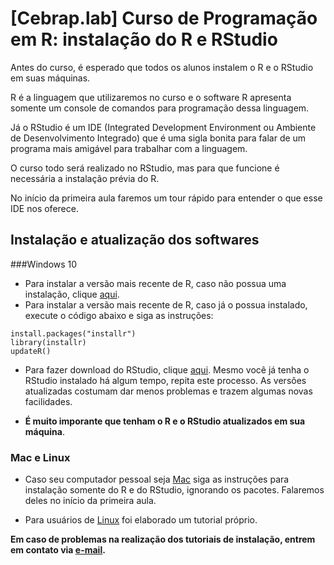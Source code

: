 # [Cebrap.lab] Curso de Programação em R: instalação do R e RStudio


Antes do curso, é esperado que todos os alunos instalem o R e o RStudio em suas máquinas. 

R é a linguagem que utilizaremos no curso e o software R apresenta somente um console de comandos para programação dessa linguagem.

Já o RStudio é um IDE (Integrated Development Environment ou Ambiente de Desenvolvimento Integrado) que é uma sigla bonita para falar de um programa mais amigável para trabalhar com a linguagem.

O curso todo será realizado no RStudio, mas para que funcione é necessária a instalação prévia do R.

No início da primeira aula faremos um tour rápido para entender o que esse IDE nos oferece.

## Instalação e atualização dos softwares

###Windows 10

- Para instalar a versão mais recente de R, caso não possua uma instalação, clique [aqui](https://cran.r-project.org/).
- Para instalar a versão mais recente de R, caso já o possua instalado, execute o código abaixo e siga as instruções:

```{r, eval=FALSE}
install.packages("installr")
library(installr)
updateR()
```

- Para fazer download do RStudio, clique [aqui](https://www.rstudio.com/products/rstudio/download/#download). Mesmo você já tenha o RStudio instalado há algum tempo, repita este processo. As versões atualizadas costumam dar menos problemas e trazem algumas novas facilidades.

- **É muito imporante que tenham o R e o RStudio atualizados em sua máquina**.

### Mac e Linux

- Caso seu computador pessoal seja [Mac](https://www.datacamp.com/community/tutorials/installing-R-windows-mac-ubuntu) siga as instruções para instalação somente do R e do RStudio, ignorando os pacotes. Falaremos deles no início da primeira aula.

- Para usuários de [Linux](https://github.com/thiagomeireles/cebrap_programacaoR_2021/blob/main/tutoriais/pre_curso/00_instalacao_linux.md) foi elaborado um tutorial próprio.


**Em caso de problemas na realização dos tutoriais de instalação, entrem em contato via [e-mail](mailto:thiagomeireles@usp.br).**
